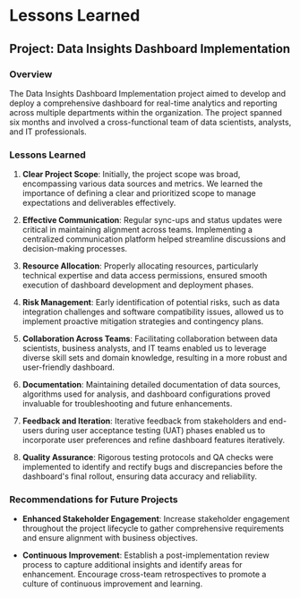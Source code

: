 # Lessons Learned

## Project: Data Insights Dashboard Implementation

### Overview
The Data Insights Dashboard Implementation project aimed to develop and deploy a comprehensive dashboard for real-time analytics and reporting across multiple departments within the organization. The project spanned six months and involved a cross-functional team of data scientists, analysts, and IT professionals.

### Lessons Learned

1. **Clear Project Scope**: Initially, the project scope was broad, encompassing various data sources and metrics. We learned the importance of defining a clear and prioritized scope to manage expectations and deliverables effectively.

2. **Effective Communication**: Regular sync-ups and status updates were critical in maintaining alignment across teams. Implementing a centralized communication platform helped streamline discussions and decision-making processes.

3. **Resource Allocation**: Properly allocating resources, particularly technical expertise and data access permissions, ensured smooth execution of dashboard development and deployment phases.

4. **Risk Management**: Early identification of potential risks, such as data integration challenges and software compatibility issues, allowed us to implement proactive mitigation strategies and contingency plans.

5. **Collaboration Across Teams**: Facilitating collaboration between data scientists, business analysts, and IT teams enabled us to leverage diverse skill sets and domain knowledge, resulting in a more robust and user-friendly dashboard.

6. **Documentation**: Maintaining detailed documentation of data sources, algorithms used for analysis, and dashboard configurations proved invaluable for troubleshooting and future enhancements.

7. **Feedback and Iteration**: Iterative feedback from stakeholders and end-users during user acceptance testing (UAT) phases enabled us to incorporate user preferences and refine dashboard features iteratively.

8. **Quality Assurance**: Rigorous testing protocols and QA checks were implemented to identify and rectify bugs and discrepancies before the dashboard's final rollout, ensuring data accuracy and reliability.

### Recommendations for Future Projects

- **Enhanced Stakeholder Engagement**: Increase stakeholder engagement throughout the project lifecycle to gather comprehensive requirements and ensure alignment with business objectives.

- **Continuous Improvement**: Establish a post-implementation review process to capture additional insights and identify areas for enhancement. Encourage cross-team retrospectives to promote a culture of continuous improvement and learning.